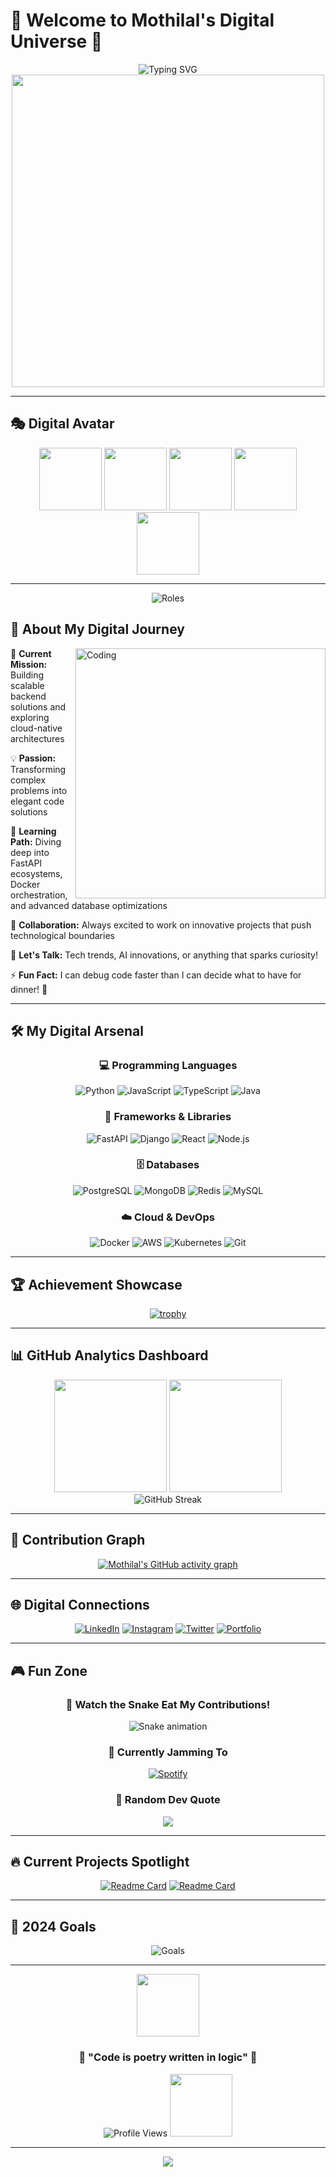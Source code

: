 # 🌟 Welcome to Mothilal's Digital Universe 🌟

<div align="center">
  <img src="https://readme-typing-svg.herokuapp.com?font=Orbitron&size=35&pause=1000&color=00F7FF&background=00000000&center=true&vCenter=true&width=1000&lines=Hi+there!+I'm+Mothilal+%F0%9F%91%8B;Backend+Developer+%7C+Cloud+Enthusiast;Building+the+Future+with+Code+%F0%9F%9A%80;Welcome+to+my+Digital+Realm!" alt="Typing SVG" />
</div>

<div align="center">
  <img src="https://user-images.githubusercontent.com/74038190/225813708-98b745f2-7d22-48cf-9150-083f1b00d6c9.gif" width="500">
</div>

<!-- [![autocomplete](https://codeium.com/badges/user/mothilal/autocomplete)](https://codeium.com/profile/mothilal) -->

---

## 🎭 Digital Avatar
<div align="center">
  <img src="https://user-images.githubusercontent.com/74038190/213866269-5d00981c-7c98-46d7-8a8e-16f462f15227.gif" width="100" />
  <img src="https://user-images.githubusercontent.com/74038190/212284158-e840e285-664b-44d7-b79b-e264b5e54825.gif" width="100" />
  <img src="https://user-images.githubusercontent.com/74038190/212284100-561aa473-3905-4a80-b561-0d28506553ee.gif" width="100" />
  <img src="https://user-images.githubusercontent.com/74038190/212284087-bbe7e430-757e-4901-90bf-4cd2ce3e1852.gif" width="100" />
  <img src="https://user-images.githubusercontent.com/74038190/212284158-e840e285-664b-44d7-b79b-e264b5e54825.gif" width="100" />
</div>

---

<div align="center">
  <img src="https://readme-typing-svg.herokuapp.com?font=Fira+Code&size=20&pause=1000&color=FF00FF&background=00000000&center=true&vCenter=true&width=600&lines=%F0%9F%94%AD+Backend+Developer;%F0%9F%92%A1+Problem+Solver;%F0%9F%8C%B1+Continuous+Learner;%F0%9F%9A%80+Tech+Enthusiast" alt="Roles" />
</div>

## 🎯 About My Digital Journey

<img align="right" alt="Coding" width="400" src="https://user-images.githubusercontent.com/74038190/229223263-cf2e4b07-2615-4f87-9c38-e37600f8381a.gif">

🔭 **Current Mission:** Building scalable backend solutions and exploring cloud-native architectures

💡 **Passion:** Transforming complex problems into elegant code solutions

🌱 **Learning Path:** Diving deep into FastAPI ecosystems, Docker orchestration, and advanced database optimizations

💞️ **Collaboration:** Always excited to work on innovative projects that push technological boundaries

💬 **Let's Talk:** Tech trends, AI innovations, or anything that sparks curiosity!

⚡ **Fun Fact:** I can debug code faster than I can decide what to have for dinner! 🍕

---

## 🛠️ My Digital Arsenal

<div align="center">

### 💻 Programming Languages
![Python](https://img.shields.io/badge/Python-FFD43B?style=for-the-badge&logo=python&logoColor=blue)
![JavaScript](https://img.shields.io/badge/JavaScript-323330?style=for-the-badge&logo=javascript&logoColor=F7DF1E)
![TypeScript](https://img.shields.io/badge/TypeScript-007ACC?style=for-the-badge&logo=typescript&logoColor=white)
![Java](https://img.shields.io/badge/Java-ED8B00?style=for-the-badge&logo=openjdk&logoColor=white)

### 🚀 Frameworks & Libraries
![FastAPI](https://img.shields.io/badge/FastAPI-009688?style=for-the-badge&logo=fastapi&logoColor=white)
![Django](https://img.shields.io/badge/Django-092E20?style=for-the-badge&logo=django&logoColor=green)
![React](https://img.shields.io/badge/React-20232A?style=for-the-badge&logo=react&logoColor=61DAFB)
![Node.js](https://img.shields.io/badge/Node.js-339933?style=for-the-badge&logo=nodedotjs&logoColor=white)

### 🗄️ Databases
![PostgreSQL](https://img.shields.io/badge/PostgreSQL-316192?style=for-the-badge&logo=postgresql&logoColor=white)
![MongoDB](https://img.shields.io/badge/MongoDB-4EA94B?style=for-the-badge&logo=mongodb&logoColor=white)
![Redis](https://img.shields.io/badge/Redis-DC382D?style=for-the-badge&logo=redis&logoColor=white)
![MySQL](https://img.shields.io/badge/MySQL-005C84?style=for-the-badge&logo=mysql&logoColor=white)

### ☁️ Cloud & DevOps
![Docker](https://img.shields.io/badge/Docker-2CA5E0?style=for-the-badge&logo=docker&logoColor=white)
![AWS](https://img.shields.io/badge/Amazon_AWS-FF9900?style=for-the-badge&logo=amazonaws&logoColor=white)
![Kubernetes](https://img.shields.io/badge/kubernetes-326ce5.svg?&style=for-the-badge&logo=kubernetes&logoColor=white)
![Git](https://img.shields.io/badge/GIT-E44C30?style=for-the-badge&logo=git&logoColor=white)

</div>

---

## 🏆 Achievement Showcase

<div align="center">
  
[![trophy](https://github-profile-trophy.vercel.app/?username=Mothilal-hire10x&theme=neon&no-frame=true&margin-w=15&margin-h=10&column=4)](https://github.com/ryo-ma/github-profile-trophy)

</div>

---

## 📊 GitHub Analytics Dashboard

<div align="center">
  <img height="180em" src="https://github-readme-stats.vercel.app/api?username=Mothilal-hire10x&show_icons=true&theme=neon&include_all_commits=true&count_private=true"/>
  <img height="180em" src="https://github-readme-stats.vercel.app/api/top-langs/?username=Mothilal-hire10x&layout=compact&langs_count=8&theme=neon"/>
</div>

<div align="center">
  <img src="https://github-readme-streak-stats.herokuapp.com/?user=Mothilal-hire10x&theme=neon" alt="GitHub Streak" />
</div>

---

## 🎨 Contribution Graph

<div align="center">
  
[![Mothilal's GitHub activity graph](https://github-readme-activity-graph.vercel.app/graph?username=Mothilal-hire10x&theme=neon)](https://github.com/Mothilal-hire10x/github-readme-activity-graph)

</div>

---

## 🌐 Digital Connections

<div align="center">
  
[![LinkedIn](https://img.shields.io/badge/LinkedIn-0077B5?style=for-the-badge&logo=linkedin&logoColor=white)](https://www.linkedin.com/in/mothilal-m-04803a227)
[![Instagram](https://img.shields.io/badge/Instagram-E4405F?style=for-the-badge&logo=instagram&logoColor=white)](https://www.instagram.com/mothilalzzh_sphinx_007)
[![Twitter](https://img.shields.io/badge/Twitter-1DA1F2?style=for-the-badge&logo=twitter&logoColor=white)](https://twitter.com/mothilal)
[![Portfolio](https://img.shields.io/badge/Portfolio-FF5722?style=for-the-badge&logo=google-chrome&logoColor=white)](https://your-portfolio-link.com)

</div>

---

## 🎮 Fun Zone

<div align="center">
  
### 🐍 Watch the Snake Eat My Contributions!
![Snake animation](https://github.com/Mothilal-hire10x/Mothilal-hire10x/blob/output/github-contribution-grid-snake.svg)

### 🎵 Currently Jamming To
[![Spotify](https://spotify-recently-played-readme.vercel.app/api?user=YOUR_SPOTIFY_USER_ID&count=1)](https://open.spotify.com/user/YOUR_SPOTIFY_USER_ID)

### 💭 Random Dev Quote
![](https://quotes-github-readme.vercel.app/api?type=horizontal&theme=radical)

</div>

---

## 🔥 Current Projects Spotlight

<div align="center">
  
[![Readme Card](https://github-readme-stats.vercel.app/api/pin/?username=Mothilal-hire10x&repo=YOUR_REPO_NAME&theme=neon)](https://github.com/Mothilal-hire10x/YOUR_REPO_NAME)
[![Readme Card](https://github-readme-stats.vercel.app/api/pin/?username=Mothilal-hire10x&repo=YOUR_REPO_NAME_2&theme=neon)](https://github.com/Mothilal-hire10x/YOUR_REPO_NAME_2)

</div>

---

## 🎯 2024 Goals

<div align="center">
  <img src="https://readme-typing-svg.herokuapp.com?font=Fira+Code&size=16&pause=1000&color=00FF41&background=00000000&center=true&vCenter=true&width=800&lines=%E2%9C%85+Master+Advanced+FastAPI+Patterns;%E2%9C%85+Deploy+5+Production+Applications;%E2%9C%85+Contribute+to+10+Open+Source+Projects;%E2%9C%85+Learn+Kubernetes+%26+Microservices;%E2%9C%85+Build+Personal+Tech+Blog" alt="Goals" />
</div>

---

<div align="center">
  <img src="https://user-images.githubusercontent.com/74038190/212284100-561aa473-3905-4a80-b561-0d28506553ee.gif" width="100">
  
  ### 💫 "Code is poetry written in logic" 💫
  
  <img src="https://komarev.com/ghpvc/?username=Mothilal-hire10x&label=Profile%20Views&color=blueviolet&style=for-the-badge" alt="Profile Views" />
  
  <img src="https://user-images.githubusercontent.com/74038190/212284100-561aa473-3905-4a80-b561-0d28506553ee.gif" width="100">
</div>

---

<div align="center">
  <img src="https://capsule-render.vercel.app/api?type=waving&color=gradient&height=100&section=footer"/>
</div>


